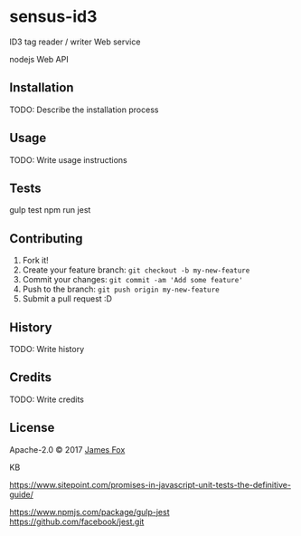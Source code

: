 # sensus-id3

ID3 tag reader / writer Web service

nodejs Web API

## Installation

TODO: Describe the installation process

## Usage

TODO: Write usage instructions

## Tests

gulp test
npm run jest

## Contributing

1. Fork it!
2. Create your feature branch: `git checkout -b my-new-feature`
3. Commit your changes: `git commit -am 'Add some feature'`
4. Push to the branch: `git push origin my-new-feature`
5. Submit a pull request :D

## History

TODO: Write history

## Credits

TODO: Write credits

## License

Apache-2.0 © 2017 [James Fox]()

KB

https://www.sitepoint.com/promises-in-javascript-unit-tests-the-definitive-guide/

https://www.npmjs.com/package/gulp-jest
https://github.com/facebook/jest.git

